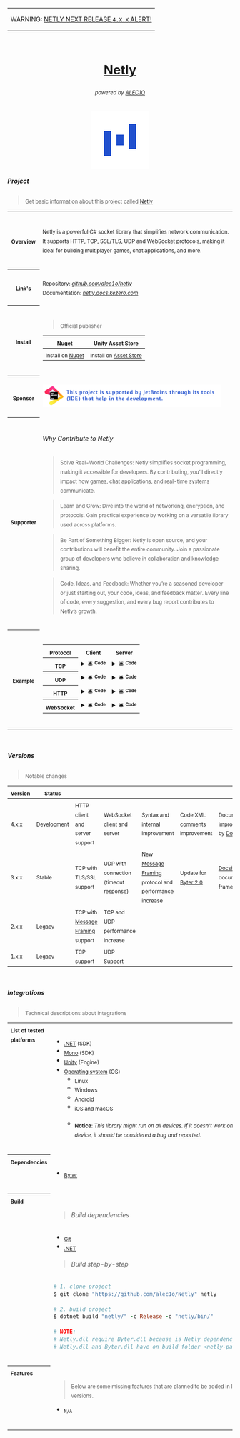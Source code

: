 <table>
  <tr>
    <td>
      <p>WARNING: <a href="https://github.com/alec1o/Netly/discussions/36#discussion-6204441">NETLY NEXT RELEASE <code>4.X.X</code> ALERT!</a></p>
    </td>
  </tr>
</table>

<br>

<h1 align="center"><a href="https://github.com/alec1o/netly">Netly</a></h1>

<h6 align="center"><sub>
powered by <a href="https://github.com/alec1o">ALEC1O</a><sub/>
</h6>

<div align="center">
  <img align="center" src="static/logo/netly-logo-3.png" width="128px" alt="netly logo">
</div>

##### Project

> <sub>Get basic information about this project called [Netly](https://github.com/alec1o/Netly)</sub>

<table>
    <tr>
      <th align="center" valign="center"><sub><strong>Overview</strong></sub></th>
<td>
<br>

<sub>Netly is a powerful C# socket library that simplifies network communication. It supports HTTP, TCP, SSL/TLS, UDP
and WebSocket protocols, making it ideal for building multiplayer games, chat applications, and more.</sub>

<br>
</td>
    </tr>
    <tr>
      <th align="center" valign="center"><sub><strong>Link's</strong></sub></th>
<td>
<br>

<sub>
Repository: <a href="https://github.com/alec1o/Netly"><i>github.com/alec1o/netly</i></a>
<br>
Documentation: <a href="https://netly.docs.kezero.com"><i>netly.docs.kezero.com</i></a>
</sub>

<br>
<br>
</td>
    </tr>
    <tr>
      <th align="center" valign="center"><sub><strong>Install</strong></sub></th>
<td>
<br>

> <sub>Official publisher</sub>

| <sub>Nuget</sub>                                                    | <sub>Unity Asset Store</sub>                                                                     |
|---------------------------------------------------------------------|--------------------------------------------------------------------------------------------------|
| <sub>Install on [Nuget](https://www.nuget.org/packages/Netly)</sub> | <sub>Install on [Asset Store ](https://assetstore.unity.com/packages/tools/network/225473)</sub> |

<br>
</td>
    </tr>
    <tr>
        <th align="center" valign="center"><sub><strong>Sponsor</strong></sub></th>
<td>
<br>

<div>
    <a href="https://www.jetbrains.com/community/opensource/"><img alt="JetBrains sponsor notice" src="/static/JetBrains%20sponsor.png" width="400px" /></a>
</div>

<br>
</td>
    </tr>
    <tr>
        <th align="center" valign="center"><sup><strong>Supporter</strong></sup></th>
<td>
<br>

<h6>Why Contribute to Netly</h6>

> <sub>Solve Real-World Challenges: Netly simplifies socket programming, making it accessible for developers. By
> contributing, you’ll directly impact how games, chat applications, and real-time systems communicate.</sub>

> <sub>Learn and Grow: Dive into the world of networking, encryption, and protocols. Gain practical experience by
> working on a versatile library used across platforms.</sub>

> <sub>Be Part of Something Bigger: Netly is open source, and your contributions will benefit the entire community. Join
> a passionate group of developers who believe in collaboration and knowledge sharing.</sub>

> <sub>Code, Ideas, and Feedback: Whether you’re a seasoned developer or just starting out, your code, ideas, and
> feedback matter. Every line of code, every suggestion, and every bug report contributes to Netly’s growth.</sub>

<br>
</td>
    </tr>
    <tr>
        <th align="center" valign="center"><sub><strong>Example</strong></sub></th>
<td>
<br>

<table>
    <tr>
      <th><sub><strong>Protocol</strong></sub></th>
      <th><sub><strong>Client</strong></sub></th>
      <th><sub><strong>Server</strong></sub></th>
    </tr>
    <tr>
      <th valign="center"><sub><strong>TCP</strong></sub></th>
<td valign="top">
<details>
<summary>🛎 <strong><sup><sub>Code </sub></sup></strong></summary>

```csharp
using Netly;


TCP.Client client = new TCP.Client(framing: true);


client.On.Open(() =>
{   

});

client.On.Close(() =>
{

});

client.On.Error((exception) =>
{

});

client.On.Data((data) =>
{

});

client.On.Event((name, data) =>
{

});

client.On.Modify((socket) =>
{

});

client.On.Encryption((certificate, chain, errors) =>
{

});

client.To.Open(new Host("1.1.1.1", 1111)); 
client.To.Close();
client.To.Data("data");
client.To.Event("name", "data");
client.To.Encryption(true); 
```

</details>
</td>
<td valign="top">
<details>
<summary>🛎 <strong><sup><sub>Code </sub></sup></strong></summary>


```csharp
using Netly;


TCP.Server server = new TCP.Server(framing: true);


server.On.Open(() =>
{   

});

server.On.Close(() =>
{

});

server.On.Error((exception) =>
{

});

server.On.Enter((client) =>
{
    client.On.Data(() =>
    {
        // core of: server.On.Data
    });
    
    client.On.Event(() =>
    {
        // core of: server.On.Event
    });
    
    client.On.Close(() =>
    {
        // core of: server.On.Exit
    });
});


server.On.Data((client, data) =>
{
    // impl of: **.Enter((client) => client.On.Data
});

server.On.Event((client, name, data) =>
{
    // impl of: **.Enter((client) => client.On.Event
});

server.On.Exit((client) =>
{
    // impl of: **.Enter((client) => client.On.Close
});

server.On.Modify((socket) =>
{

});

server.To.Open(new Host("1.1.1.1", 1111)); 
server.To.Close();
server.To.Data("data");
server.To.Event("name", "data");
server.To.Encryption(@mypfx, @mypfxpassword, SslProtocols.Tls12); 
```
</details>
</td>
    </tr>
    <tr>
        <th><sub><strong>UDP</strong></sub></th>
<td valign="top">


<details>
<summary>🛎 <strong><sup><sub>Code </sub></sup></strong></summary>

```csharp
using Netly;

UDP.Client client = new UDP.Client(useConnection: true, timeout: 15000);

#if CALLBACKS

client.On.Open(() =>
{
    printf("connection opened");
});

client.On.Close(() =>
{
    printf("connection closed");
});

client.On.Error((exception) =>
{
    printf(connection error on open");
});

client.On.Data((bytes) =>
{
    printf("connection received a raw data");
});

client.On.Event((name, eventBytes) =>
{
    printf("connection received a event");
});

client.On.Modify((socket) =>
{
   printf("called before try open connection.");
});

#endif

#if FUNCTIONS
    
// open connection if closed
client.To.Open(new Host("127.0.0.1", 8080));

// close connection if opened
client.To.Close();

// send raw data if connected
client.To.Data(new byte[2] { 128, 255 });
client.To.Data("hello world", NE.Encoding.UTF8);

// send event if connected
client.To.Event("name", new byte[2] { 128, 255 });
client.To.Event("name", "hello world", NE.Encoding.UTF8); 

#endif
```

</details>
</td>
<td valign="top">


<details>
<summary>🛎 <strong><sup><sub>Code </sub></sup></strong></summary>

```csharp
using Netly;

UDP.Server server = new UDP.Server(useConnection: true, timeout: 15000);

#if CALLBACKS

server.On.Open(() =>
{
    printf("connection opened");
});

server.On.Close(() =>
{
    printf("connection closed");
});

server.On.Error((exception) =>
{
    printf("connection error on open");
});

server.On.Accept((client) =>
{
    client.On.Open(() =>
    {
        printf("client connected");
    });
    
    client.On.Close(() =>
    {
        // Only if use connection is enabled.
        printf("client disconnected");
    });
    
    client.On.Data((bytes) =>
    {
        printf("client received a raw data");
    });
    
    client.On.Event((name, bytes) =>
    {
        printf("client received a event");
    });
});

#endif

#if FUNCTIONS
    
// open connection
server.To.Open(new Host("127.0.0.1", 8080));

// close connection
server.To.Close();

// send raw data
server.To.Data(new byte[2] { 128, 255 });
server.To.Data("hello world", NE.Encoding.UTF8);

// send event
server.To.Event("name", new byte[2] { 128, 255 });
server.To.Event("name", "hello world", NE.Encoding.UTF8); 

#endif
```

</details>
</td>
    </tr>
    <tr>
        <th><sub><strong>HTTP</strong></sub></th>
<td valign="top">


<details>
<summary>🛎 <strong><sup><sub>Code </sub></sup></strong></summary>

```csharp

```

</details>
</td>
<td valign="top">


<details>
<summary>🛎 <strong><sup><sub>Code </sub></sup></strong></summary>

```csharp

```

</details>
</td>
    </tr>
    <tr>
        <th><sub><strong>WebSocket</strong></sub></th>
<td valign="top">


<details>
<summary>🛎 <strong><sup><sub>Code </sub></sup></strong></summary>

```csharp

```

</details>
</td>
<td valign="top">


<details>
<summary>🛎 <strong><sup><sub>Code </sub></sup></strong></summary>

```csharp

```

</details>
</td>
    </tr>
</table>

<br>
</td>
    </tr>
</table>

<br>

##### Versions

> <sub>Notable changes</sub>

| <sub>Version</sub> | <sub>Status</sub>      |                                                                               |                                                   |                                                                                                    |                                                                    |                                                                                       |
|--------------------|------------------------|-------------------------------------------------------------------------------|---------------------------------------------------|----------------------------------------------------------------------------------------------------|--------------------------------------------------------------------|---------------------------------------------------------------------------------------|
| <sub>4.x.x</sub>   | <sub>Development</sub> | <sub>HTTP client and server support</sub>                                     | <sub>WebSocket client and server</sub>            | <sub>Syntax and internal improvement</sub>                                                         | <sub>Code XML comments improvement</sub>                           | <sub>Documentation improvement by [DocFx](https://github.com/dotnet/docfx)</sub>      |
| <sub>3.x.x</sub>   | <sub>Stable</sub>      | <sub>TCP with TLS/SSL support</sub>                                           | <sub>UDP with connection (timeout response)</sub> | <sub>New [Message Framing](https://bit.ly/message-framing) protocol and performance increase</sub> | <sub>Update for [Byter 2.0](https://github.com/alec1o/Byter)</sub> | <sub>[Docsify](https://github.com/docsifyjs/docsify) as documentation framework</sub> |
| <sub>2.x.x</sub>   | <sub>Legacy</sub>      | <sub>TCP with [Message Framing](https://bit.ly/message-framing) support</sub> | <sub>TCP and UDP performance increase</sub>       |                                                                                                    |                                                                    |                                                                                       |
| <sub>1.x.x</sub>   | <sub>Legacy</sub>      | <sub>TCP support</sub>                                                        | <sub>UDP Support</sub>                            |                                                                                                    |                                                                    |                                                                                       |

<br>

##### Integrations

> <sub>Technical descriptions about integrations</sub>

<table>
    <tr valign="top" align="left">
        <th><sub>List of tested platforms</sub></th>
<td valign="top" align="left">
<br>

- <sub>[.NET](https://dotnet.microsoft.com) (SDK)</sub>
- <sub>[Mono](https://mono-project.com) (SDK)</sub>
- <sub>[Unity](https://unity.com) (Engine)</sub>
- <sub>[Operating system](https://en.wikipedia.org/wiki/Operating_system) (OS)</sub>
    - <sub>Linux</sub>
    - <sub>Windows</sub>
    - <sub>Android</sub>
    - <sub>iOS and macOS</sub><br><br>
    - <sub><strong>Notice</strong>: <i>This library might run on all devices. If it doesn't work on any device, it
      should be considered a bug and reported.<i><sub>

<br>
</td>
    </tr>
    <tr valign="top" align="left">
        <th><sub>Dependencies</sub></th>
<td valign="top" align="left">
<br>

- <sub>[Byter](https://github.com/alec1o/Byter)</sub>

<br>
</td>
    </tr>
    <tr valign="top" align="left">
        <th><sub>Build</sub></th>
<td valign="top" align="left">
<br>

> ###### Build dependencies

- <sub>[Git](http://git-scm.com/)</sub>
- <sub>[.NET](http://dot.net)</sub>

> ###### Build step-by-step

```rb
# 1. clone project
$ git clone "https://github.com/alec1o/Netly" netly 

# 2. build project
$ dotnet build "netly/" -c Release -o "netly/bin/"

# NOTE:
# Netly.dll require Byter.dll because is Netly dependency
# Netly.dll and Byter.dll have on build folder <netly-path>/bin/
```

<br>
</td>
    </tr>
    <tr valign="top" align="left">
        <th><sub>Features</sub></th>
<td valign="top" align="left">
<br>

> <sub>Below are some missing features that are planned to be added in later versions.</sub><br>

- <sub>``N/A``</sub>

<br>
</td>
    </tr>
</table>